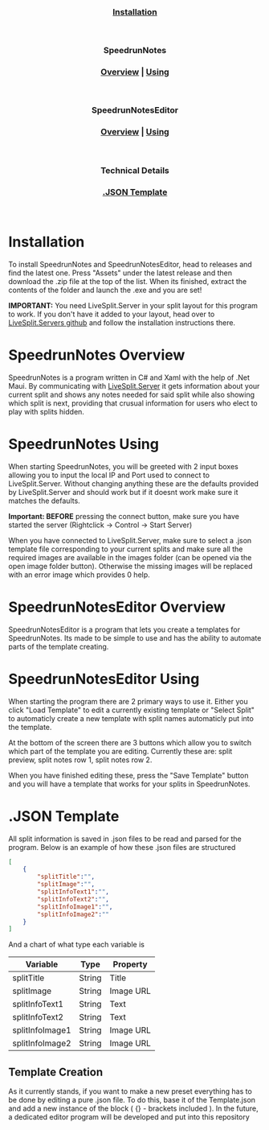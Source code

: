 
<div align="center">

### [Installation](#installation-1)

<br>

### SpeedrunNotes
### [Overview](#speedrunnotes-overview) | [Using](#speedrunnotes-using)

<br>

### SpeedrunNotesEditor
### [Overview](#speedrunnoteseditor-overview) | [Using](#speedrunnoteseditor-using)

<br>

### Technical Details
### [.JSON Template](#json-template-1)

<br>

</div>

# Installation
To install SpeedrunNotes and SpeedrunNotesEditor, head to releases and find the latest one. 
Press "Assets" under the latest release and then download the .zip file at the top of the list. 
When its finished, extract the contents of the folder and launch the .exe and you are set!

**IMPORTANT:** You need LiveSplit.Server in your split layout for this program to work.
If you don't have it added to your layout, head over to [LiveSplit.Servers github]("https://github.com/LiveSplit/LiveSplit.Server#install") and follow the installation instructions there.

# SpeedrunNotes Overview
SpeedrunNotes is a program written in C# and Xaml with the help of .Net Maui. By communicating with [LiveSplit.Server](https://github.com/LiveSplit/LiveSplit.Server) it gets information about your current split and shows any notes
needed for said split while also showing which split is next, providing that crusual information for users who elect to play with splits hidden.

# SpeedrunNotes Using
When starting SpeedrunNotes, you will be greeted with 2 input boxes allowing you to input the local IP and Port used to connect to LiveSplit.Server. Without changing anything these are the defaults provided by LiveSplit.Server and 
should work but if it doesnt work make sure it matches the defaults.

**Important: BEFORE** pressing the connect button, make sure you have started the server (Rightclick -> Control -> Start Server)

When you have connected to LiveSplit.Server, make sure to select a .json template file corresponding to your current splits and make sure all the required images are available in the images folder (can be opened via the open image folder button).
Otherwise the missing images will be replaced with an error image which provides 0 help.

# SpeedrunNotesEditor Overview
SpeedrunNotesEditor is a program that lets you create a templates for SpeedrunNotes. Its made to be simple to use and has the ability to automate parts of the template creating.

# SpeedrunNotesEditor Using
When starting the program there are 2 primary ways to use it. Either you click "Load Template" to edit a currently existing template or "Select Split" to automaticly create a new template with split names automaticly put into the template.

At the bottom of the screen there are 3 buttons which allow you to switch which part of the template you are editing. Currently these are: split preview, split notes row 1, split notes row 2.

When you have finished editing these, press the "Save Template" button and you will have a template that works for your splits in SpeedrunNotes.

# .JSON Template
All split information is saved in .json files to be read and parsed for the program.
Below is an example of how these .json files are structured

```json
[
    {
        "splitTitle":"",
        "splitImage":"",
        "splitInfoText1":"",
        "splitInfoText2":"",
        "splitInfoImage1":"",
        "splitInfoImage2":""
    }
]
```
And a chart of what type each variable is

| Variable        | Type   | Property  |
| --------------- | ------ | --------- |
| splitTitle      | String | Title     |
| splitImage      | String | Image URL |
| splitInfoText1  | String | Text      |
| splitInfoText2  | String | Text      |
| splitInfoImage1 | String | Image URL |
| splitInfoImage2 | String | Image URL |

## Template Creation
As it currently stands, if you want to make a new preset everything has to be done by editing a pure .json file. To do this, base it of the Template.json and add a new instance of the block ( {} - brackets included ).
In the future, a dedicated editor program will be developed and put into this repository

